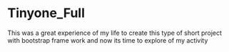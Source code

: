 # Tinyone_Full
This was a great experience of my life to create this type of short project with bootstrap frame work and now its time to explore of my activity 
